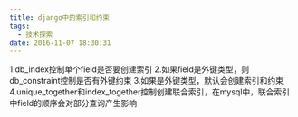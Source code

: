 ```yaml
---
title: django中的索引和约束
tags:
  - 技术探索
date: 2016-11-07 18:30:31
---
```


1.db_index控制单个field是否要创建索引
2.如果field是外键类型，则db_constraint控制是否有外键约束
3.如果是外键类型，默认会创建索引和约束
4.unique_together和index_together控制创建联合索引，在mysql中，联合索引中field的顺序会对部分查询产生影响